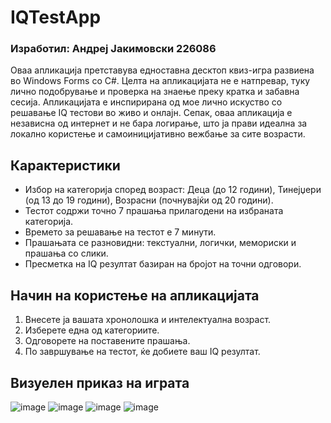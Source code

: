 # IQTestApp
### Изработил: Андреј Јакимовски 226086
Оваа апликација претставува едноставна десктоп квиз-игра развиена во Windows Forms со C#. Целта на апликацијата не е натпревар, туку лично подобрување и проверка на знаење преку кратка и забавна сесија. Апликацијата е инспирирана од мое лично искуство со решавање IQ тестови во живо и онлајн. Сепак, оваа апликација е независна од интернет и не бара логирање, што ја прави идеална за локално користење и самоиницијативно вежбање за сите возрасти.

## Карактеристики
- Избор на категорија според возраст: Деца (до 12 години), Тинејџери (од 13 до 19 години), Возрасни (почнувајќи од 20 години).
- Тестот содржи точно 7 прашања прилагодени на избраната категорија.
- Времето за решавање на тестот е 7 минути.
- Прашањата се разновидни: текстуални, логички, мемориски и прашања со слики.
- Пресметка на IQ резултат базиран на бројот на точни одговори.

## Начин на користење на апликацијата
1. Внесете ја вашата хронолошка и интелектуална возраст.
2. Изберете една од категориите.
3. Одговорете на поставените прашања.
4. По завршување на тестот, ќе добиете ваш IQ резултат.

## Визуелен приказ на играта
![image](https://github.com/user-attachments/assets/847efebb-397a-4328-8f87-c1c1bae1615b)
![image](https://github.com/user-attachments/assets/54d471a5-ba16-4794-b636-9c109400bea0)
![image](https://github.com/user-attachments/assets/9dc09ce7-b322-45f8-b42d-87dbf617b7e8)
![image](https://github.com/user-attachments/assets/9918c39a-5c84-44c4-8d4b-ea4daddd2ce9)
